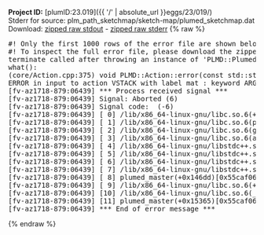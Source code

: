 **Project ID:** [plumID:23.019]({{ '/' | absolute_url }}eggs/23/019/)  
Stderr for source:  plm_path_sketchmap/sketch-map/plumed_sketchmap.dat   
Download: [zipped raw stdout](plumed_sketchmap.dat.plumed_master.stdout.txt.zip) - [zipped raw stderr](plumed_sketchmap.dat.plumed_master.stderr.txt.zip) 
{% raw %}
<pre>
#! Only the first 1000 rows of the error file are shown below
#! To inspect the full error file, please download the zipped raw stderr file above
terminate called after throwing an instance of 'PLMD::Plumed::ExceptionError'
what():
(core/Action.cpp:375) void PLMD::Action::error(const std::string&) const
ERROR in input to action VSTACK with label mat : keyword ARG is compulsory for this action
[fv-az1718-879:06439] *** Process received signal ***
[fv-az1718-879:06439] Signal: Aborted (6)
[fv-az1718-879:06439] Signal code:  (-6)
[fv-az1718-879:06439] [ 0] /lib/x86_64-linux-gnu/libc.so.6(+0x45330)[0x7f948cc45330]
[fv-az1718-879:06439] [ 1] /lib/x86_64-linux-gnu/libc.so.6(pthread_kill+0x11c)[0x7f948cc9eb2c]
[fv-az1718-879:06439] [ 2] /lib/x86_64-linux-gnu/libc.so.6(gsignal+0x1e)[0x7f948cc4527e]
[fv-az1718-879:06439] [ 3] /lib/x86_64-linux-gnu/libc.so.6(abort+0xdf)[0x7f948cc288ff]
[fv-az1718-879:06439] [ 4] /lib/x86_64-linux-gnu/libstdc++.so.6(+0xa5ff5)[0x7f948d0a5ff5]
[fv-az1718-879:06439] [ 5] /lib/x86_64-linux-gnu/libstdc++.so.6(+0xbb0da)[0x7f948d0bb0da]
[fv-az1718-879:06439] [ 6] /lib/x86_64-linux-gnu/libstdc++.so.6(_ZSt10unexpectedv+0x0)[0x7f948d0a5a55]
[fv-az1718-879:06439] [ 7] /lib/x86_64-linux-gnu/libstdc++.so.6(+0xa5a6f)[0x7f948d0a5a6f]
[fv-az1718-879:06439] [ 8] plumed_master(+0x146dd)[0x55caf06106dd]
[fv-az1718-879:06439] [ 9] /lib/x86_64-linux-gnu/libc.so.6(+0x2a1ca)[0x7f948cc2a1ca]
[fv-az1718-879:06439] [10] /lib/x86_64-linux-gnu/libc.so.6(__libc_start_main+0x8b)[0x7f948cc2a28b]
[fv-az1718-879:06439] [11] plumed_master(+0x15365)[0x55caf0611365]
[fv-az1718-879:06439] *** End of error message ***
</pre>
{% endraw %}
